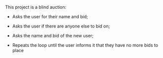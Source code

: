 This project is a blind auction:

- Asks the user for their name and bid;

- Asks the user if there are anyone else to bid on;

- Asks the name and bid of the new user;

- Repeats the loop until the user informs it that they have no more bids to place 
